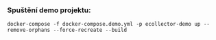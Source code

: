 ### Spuštění demo projektu:
```
docker-compose -f docker-compose.demo.yml -p ecollector-demo up --remove-orphans --force-recreate --build
```
